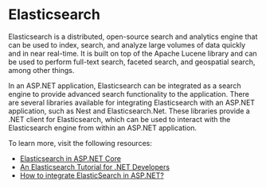 # Elasticsearch

Elasticsearch is a distributed, open-source search and analytics engine that can be used to index, search, and analyze large volumes of data quickly and in near real-time. It is built on top of the Apache Lucene library and can be used to perform full-text search, faceted search, and geospatial search, among other things.

In an ASP.NET application, Elasticsearch can be integrated as a search engine to provide advanced search functionality to the application. There are several libraries available for integrating Elasticsearch with an ASP.NET application, such as Nest and Elasticsearch.Net. These libraries provide a .NET client for Elasticsearch, which can be used to interact with the Elasticsearch engine from within an ASP.NET application.


To learn more, visit the following resources:

- [Elasticsearch in ASP.NET Core](https://code-maze.com/elasticsearch-aspnet-core/)
- [An Elasticsearch Tutorial for .NET Developers](https://www.toptal.com/dot-net/elasticsearch-dot-net-developers)
- [How to integrate ElasticSearch in ASP.NET?](https://blexin.com/en/blog-en/how-to-integrate-elasticsearch-in-asp-net-core/)